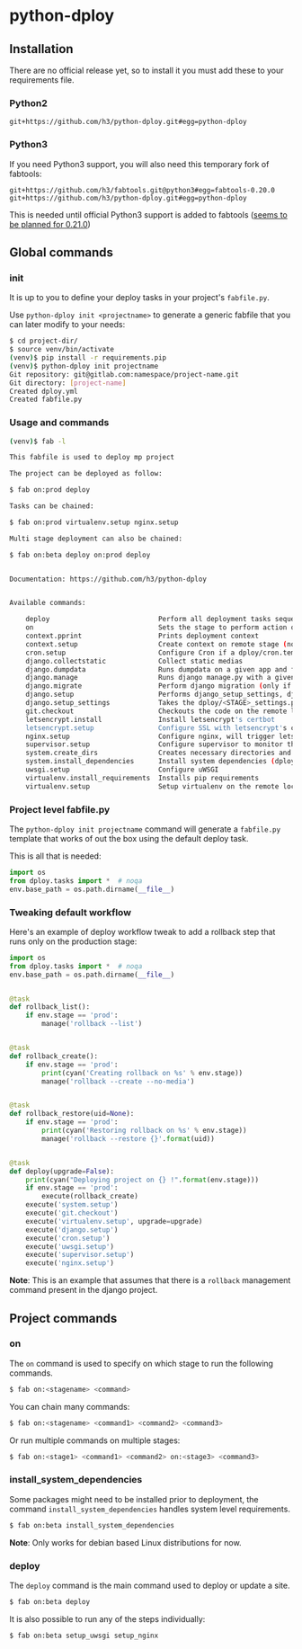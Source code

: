 # python-dploy

## Installation

There are no official release yet, so to install it you must add these to your requirements file.

### Python2

```
git+https://github.com/h3/python-dploy.git#egg=python-dploy
```

### Python3

If you need Python3 support, you will also need this temporary fork of fabtools:

```
git+https://github.com/h3/fabtools.git@python3#egg=fabtools-0.20.0
git+https://github.com/h3/python-dploy.git#egg=python-dploy
```
This is needed until official Python3 support is added to fabtools ([seems to be planned for 0.21.0](https://github.com/fabtools/fabtools/commit/f1960b0323323c825d72180ce8d7b3a17dda59ea#diff-354f30a63fb0907d4ad57269548329e3R5))


## Global commands

### init

It is up to you to define your deploy tasks in your project's `fabfile.py`.

Use `python-dploy init <projectname>` to generate a generic fabfile that you can
later modify to your needs:

```bash
$ cd project-dir/
$ source venv/bin/activate
(venv)$ pip install -r requirements.pip
(venv)$ python-dploy init projectname
Git repository: git@gitlab.com:namespace/project-name.git
Git directory: [project-name]
Created dploy.yml
Created fabfile.py
```

### Usage and commands

```bash
(venv)$ fab -l

This fabfile is used to deploy mp project

The project can be deployed as follow:

$ fab on:prod deploy

Tasks can be chained:

$ fab on:prod virtualenv.setup nginx.setup

Multi stage deployment can also be chained:

$ fab on:beta deploy on:prod deploy


Documentation: https://github.com/h3/python-dploy


Available commands:

    deploy                           Perform all deployment tasks sequentially
    on                               Sets the stage to perform action on
    context.pprint                   Prints deployment context
    context.setup                    Create context on remote stage (not functional yet)
    cron.setup                       Configure Cron if a dploy/cron.template exists
    django.collectstatic             Collect static medias
    django.dumpdata                  Runs dumpdata on a given app and fetch the file locally
    django.manage                    Runs django manage.py with a given command
    django.migrate                   Perform django migration (only if the django version is >= 1.7)
    django.setup                     Performs django_setup_settings, django_migrate and django_collectstatic
    django.setup_settings            Takes the dploy/<STAGE>_settings.py template and upload it to remote
    git.checkout                     Checkouts the code on the remote location using git
    letsencrypt.install              Install letsencrypt's certbot
    letsencrypt.setup                Configure SSL with letsencrypt's certbot for the domain
    nginx.setup                      Configure nginx, will trigger letsencrypt setup if required
    supervisor.setup                 Configure supervisor to monitor the uwsgi process
    system.create_dirs               Creates necessary directories and apply user/group permissions
    system.install_dependencies      Install system dependencies (dploy.yml:system.packages)
    uwsgi.setup                      Configure uWSGI
    virtualenv.install_requirements  Installs pip requirements
    virtualenv.setup                 Setup virtualenv on the remote location
```


### Project level fabfile.py

The `python-dploy init projectname` command will generate a `fabfile.py`
template that works of out the box using the default deploy task.

This is all that is needed:

```python
import os
from dploy.tasks import *  # noqa
env.base_path = os.path.dirname(__file__)
```


### Tweaking default workflow

Here's an example of deploy workflow tweak to add a rollback
step that runs only on the production stage:


```python
import os
from dploy.tasks import *  # noqa
env.base_path = os.path.dirname(__file__)


@task
def rollback_list():
    if env.stage == 'prod':
        manage('rollback --list')


@task
def rollback_create():
    if env.stage == 'prod':
        print(cyan('Creating rollback on %s' % env.stage))
        manage('rollback --create --no-media')


@task
def rollback_restore(uid=None):
    if env.stage == 'prod':
        print(cyan('Restoring rollback on %s' % env.stage))
        manage('rollback --restore {}'.format(uid))


@task
def deploy(upgrade=False):
    print(cyan("Deploying project on {} !".format(env.stage)))
    if env.stage == 'prod':
        execute(rollback_create)
    execute('system.setup')
    execute('git.checkout')
    execute('virtualenv.setup', upgrade=upgrade)
    execute('django.setup')
    execute('cron.setup')
    execute('uwsgi.setup')
    execute('supervisor.setup')
    execute('nginx.setup')
```

**Note**: This is an example that assumes that there is a `rollback` management command present in the django project.


## Project commands


### on

The `on` command is used to specify on which stage to run the following commands.

```bash
$ fab on:<stagename> <command>
```

You can chain many commands:

```bash
$ fab on:<stagename> <command1> <command2> <command3>
```

Or run multiple commands on multiple stages:

```bash
$ fab on:<stage1> <command1> <command2> on:<stage3> <command3>
```

### install\_system\_dependencies

Some packages might need to be installed prior to deployment, the command
`install_system_dependencies` handles system level requirements.


```bash
$ fab on:beta install_system_dependencies
```

 **Note**: Only works for debian based Linux distributions for now.

### deploy

The `deploy` command is the main command used to deploy or update a site.


```bash
$ fab on:beta deploy
```

It is also possible to run any of the steps individually:


```bash
$ fab on:beta setup_uwsgi setup_nginx
```
